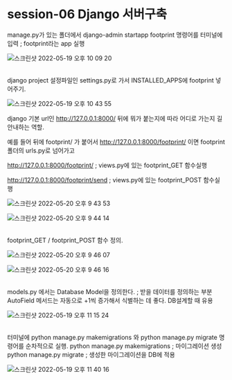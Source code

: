 # session-06 Django 서버구축

manage.py가 있는 폴더에서 django-admin startapp footprint 명령어를 터미널에 입력
; footprint라는 app 실행

![스크린샷 2022-05-19 오후 10 09 20](https://user-images.githubusercontent.com/101850881/169530309-1694f58c-662c-487b-ad12-b2542fd8ef05.png)

<br>
django project 설정파일인 settings.py로 가서 INSTALLED_APPS에 footprint 넣어주기.

![스크린샷 2022-05-19 오후 10 43 55](https://user-images.githubusercontent.com/101850881/169530398-96a89cd3-d3da-424b-a1e5-e905251beec9.png)


django 기본 url인 http://127.0.0.1:8000/ 뒤에 뭐가 붙는지에 따라 어디로 가는지 길안내하는 역할.

예를 들어 뒤에 footprint/ 가 붙어서 http://127.0.0.1:8000/footprint/ 이면 footprint 폴더의 urls.py로 넘어가고

http://127.0.0.1:8000/footprint/ ; views.py에 있는 footprint_GET 함수실행

http://127.0.0.1:8000/footprint/send ; views.py에 있는 footprint_POST 함수실행

![스크린샷 2022-05-20 오후 9 43 53](https://user-images.githubusercontent.com/101850881/169530655-da6c7287-534e-4052-aa8e-e3b51a3ba490.png)

![스크린샷 2022-05-20 오후 9 44 14](https://user-images.githubusercontent.com/101850881/169530678-ec991701-fe47-4559-908d-2f8042ff8c92.png)

<br>
footprint_GET / footprint_POST 함수 정의.

![스크린샷 2022-05-20 오후 9 46 07](https://user-images.githubusercontent.com/101850881/169530972-8244a08f-ac58-4d4c-8e0f-404e18fc3a3e.png)

![스크린샷 2022-05-20 오후 9 46 16](https://user-images.githubusercontent.com/101850881/169530998-22544bd7-1695-4de7-8b8f-fbf7af416155.png)

<br>
models.py 에서는 Database Model을 정의한다. ; 받을 데이터를 정의하는 부분
AutoField 메서드는 자동으로 +1씩 증가해서 식별하는 데 좋다. DB설계할 때 유용

![스크린샷 2022-05-19 오후 11 15 24](https://user-images.githubusercontent.com/101850881/169531124-ee6f85fe-61b0-4078-97c5-15e6c580a02b.png)

<br>
터미널에 python manage.py makemigrations 와 python manage.py migrate 명령어를 순차적으로 실행.
python manage.py makemigrations ; 마이그레이션 생성
python manage.py migrate ; 생성한 마이그레이션을 DB에 적용

![스크린샷 2022-05-19 오후 11 40 16](https://user-images.githubusercontent.com/101850881/169531186-816ccd26-14ab-4b55-8d81-86735799f0a7.png)
